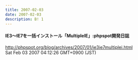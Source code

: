 ```yaml
---
title: 2007-02-03
date: 2007-02-03
description: B! 1
---
```


#### IE3〜IE7を一括インストール「MultipleIE」:phpspot開発日誌
http://phpspot.org/blog/archives/2007/01/ie3ie7multiplei.html<br>
Sat Feb 03 2007 04:12:26 GMT+0900 (JST)<br>


